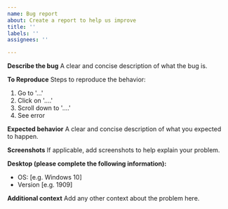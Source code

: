 ```yaml
---
name: Bug report
about: Create a report to help us improve
title: ''
labels: ''
assignees: ''

---
```


<!---
Hi, 
- Before opening an issue, please search for duplicates. 
- Open this link if you dont know how: https://github.com/ChrisAnd1998/TaskbarX/issues/108
- Please dont create duplicate issues - it takes time from the developer to clean up the unnecessary mess
- Remember: *open only one issue per problem* and *submit only one problem per issue*
--->

**Describe the bug**
A clear and concise description of what the bug is.

**To Reproduce**
Steps to reproduce the behavior:
1. Go to '...'
2. Click on '....'
3. Scroll down to '....'
4. See error

**Expected behavior**
A clear and concise description of what you expected to happen.

**Screenshots**
If applicable, add screenshots to help explain your problem.

**Desktop (please complete the following information):**
 - OS: [e.g. Windows 10]
 - Version [e.g. 1909]

**Additional context**
Add any other context about the problem here.
